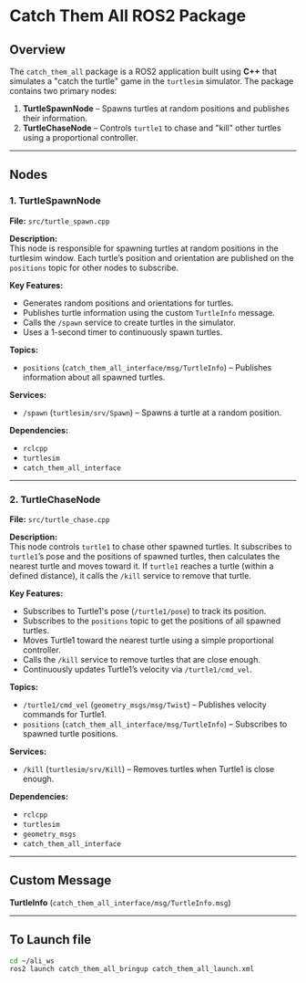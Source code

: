 # Catch Them All ROS2 Package

## Overview

The `catch_them_all` package is a ROS2 application built using **C++** that simulates a "catch the turtle" game in the `turtlesim` simulator. The package contains two primary nodes:

1. **TurtleSpawnNode** – Spawns turtles at random positions and publishes their information.
2. **TurtleChaseNode** – Controls `turtle1` to chase and "kill" other turtles using a proportional controller.

---

## Nodes

### 1. TurtleSpawnNode

**File:** `src/turtle_spawn.cpp`  

**Description:**  
This node is responsible for spawning turtles at random positions in the turtlesim window. Each turtle’s position and orientation are published on the `positions` topic for other nodes to subscribe.

**Key Features:**
- Generates random positions and orientations for turtles.
- Publishes turtle information using the custom `TurtleInfo` message.
- Calls the `/spawn` service to create turtles in the simulator.
- Uses a 1-second timer to continuously spawn turtles.

**Topics:**
- `positions` (`catch_them_all_interface/msg/TurtleInfo`) – Publishes information about all spawned turtles.

**Services:**
- `/spawn` (`turtlesim/srv/Spawn`) – Spawns a turtle at a random position.

**Dependencies:**
- `rclcpp`
- `turtlesim`
- `catch_them_all_interface`

---

### 2. TurtleChaseNode

**File:** `src/turtle_chase.cpp`  

**Description:**  
This node controls `turtle1` to chase other spawned turtles. It subscribes to `turtle1`’s pose and the positions of spawned turtles, then calculates the nearest turtle and moves toward it. If `turtle1` reaches a turtle (within a defined distance), it calls the `/kill` service to remove that turtle.

**Key Features:**
- Subscribes to Turtle1's pose (`/turtle1/pose`) to track its position.
- Subscribes to the `positions` topic to get the positions of all spawned turtles.
- Moves Turtle1 toward the nearest turtle using a simple proportional controller.
- Calls the `/kill` service to remove turtles that are close enough.
- Continuously updates Turtle1’s velocity via `/turtle1/cmd_vel`.

**Topics:**
- `/turtle1/cmd_vel` (`geometry_msgs/msg/Twist`) – Publishes velocity commands for Turtle1.
- `positions` (`catch_them_all_interface/msg/TurtleInfo`) – Subscribes to spawned turtle positions.

**Services:**
- `/kill` (`turtlesim/srv/Kill`) – Removes turtles when Turtle1 is close enough.

**Dependencies:**
- `rclcpp`
- `turtlesim`
- `geometry_msgs`
- `catch_them_all_interface`

---

## Custom Message

**TurtleInfo** (`catch_them_all_interface/msg/TurtleInfo.msg`)  

---
## To Launch file
```bash
cd ~/ali_ws
ros2 launch catch_them_all_bringup catch_them_all_launch.xml
```

